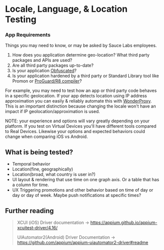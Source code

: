 # Locale, Language, & Location Testing
### App Requirements
Things you may need to know, or may be asked by Sauce Labs employees.
1. How does you application determine geo-location? What third party packages and APIs are used?
2. Are all third party packages up-to-date?
3. Is your application [Obfuscated](https://promon.co/security-news/code-obfuscation/)? 
4. Is your application hardened by a third party or Standard Library tool like Promon or [ProGuard/R8 compiler](https://developer.android.com/build/shrink-code#:~:text=Instead%2C%20the%20plugin%20works%20with%20the%20R8%20compiler%20to%20handle%20the%20following%20compile%2Dtime%20tasks%3A)?

For example, you may need to test how an app or third party code behaves in a specific geolocation. If your app detects location using IP address approximation you can easily & reliably automate this with [WonderProxy](https://docs.saucelabs.com/basics/integrations/wonderproxy/#overview). This is an important distinction because changing the locale won't have an impact if IP geolocation/approximation is used. 

NOTE: your experience and options will vary greatly depending on your platform. If you test on Virtual Devices you'll have different tools compared to Real Devices. Likewise your options and expected behaviors could change when comparing iOS vs Android. 

## What is being tested?
- Temporal behavior
- Location(fine, geographically)
- Location(broad, what country is user in?)
- UI layout & rendering that use time on one graph axis. Or a table that has a column for time.
- UX Triggering promotions and other behavior based on time of day or day or day of week. Maybe push notifications at specific times? 


## Further reading 
>XCUI (iOS) Driver documentation -> <https://appium.github.io/appium-xcuitest-driver/4.16/>
>
>UIAutomator2(Android) Driver Documentation -> <https://github.com/appium/appium-uiautomator2-driver#readme>